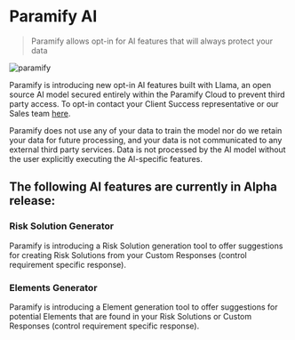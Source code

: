 # Paramify AI

> Paramify allows opt-in for AI features that will always protect your data

![paramify](/assets/hero-paramify.png)

Paramify is introducing new opt-in AI features built with Llama, an open source AI model secured entirely within the Paramify Cloud to prevent third party access. To opt-in contact your Client Success representative or our Sales team [here](https://www.paramify.com/contact-us).

Paramify does not use any of your data to train the model nor do we retain your data for future processing, and your data is not communicated to any external third party services. Data is not processed by the AI model without the user explicitly executing the AI-specific features.

## The following AI features are currently in Alpha release:

### Risk Solution Generator

Paramify is introducing a Risk Solution generation tool to offer suggestions for creating Risk Solutions from your Custom Responses (control requirement specific response).

### Elements Generator

Paramify is introducing a Element generation tool to offer suggestions for potential Elements that are found in your Risk Solutions or Custom Responses (control requirement specific response).
